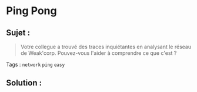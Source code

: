 # Ping Pong

## Sujet :

> Votre collegue a trouvé des traces inquiétantes en analysant le réseau de Weak'corp.
> Pouvez-vous l'aider à comprendre ce que c'est ?

Tags : `network` `ping` `easy`

## Solution :
